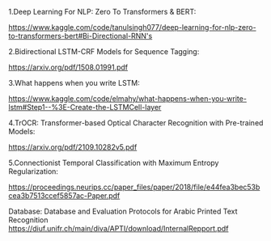 1.Deep Learning For NLP: Zero To Transformers & BERT:

https://www.kaggle.com/code/tanulsingh077/deep-learning-for-nlp-zero-to-transformers-bert#Bi-Directional-RNN's

2.Bidirectional LSTM-CRF Models for Sequence Tagging:

https://arxiv.org/pdf/1508.01991.pdf

3.What happens when you write LSTM:

https://www.kaggle.com/code/elmahy/what-happens-when-you-write-lstm#Step1--%3E-Create-the-LSTMCell-layer

4.TrOCR: Transformer-based Optical Character Recognition with Pre-trained Models:

https://arxiv.org/pdf/2109.10282v5.pdf

5.Connectionist Temporal Classification with Maximum Entropy Regularization:

https://proceedings.neurips.cc/paper_files/paper/2018/file/e44fea3bec53bcea3b7513ccef5857ac-Paper.pdf

Database:
Database and Evaluation Protocols for Arabic Printed Text Recognition
https://diuf.unifr.ch/main/diva/APTI/download/InternalRepport.pdf
